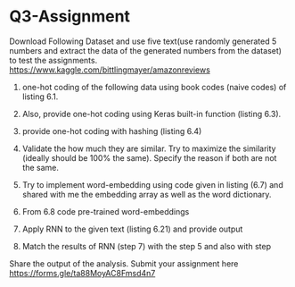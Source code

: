 # Q3-Assignment

Download Following Dataset and use five text(use randomly generated 5 numbers and extract the data of the generated numbers from the dataset) to test the assignments. https://www.kaggle.com/bittlingmayer/amazonreviews

1) one-hot coding of the following data using book codes (naive codes) of listing 6.1.

2) Also, provide one-hot coding using Keras built-in function (listing 6.3).

3) provide one-hot coding with hashing (listing 6.4)


4) Validate the how much they are similar. Try to maximize the similarity (ideally should be 100% the same). Specify the reason if both are not the same.

5) Try to implement word-embedding using code given in listing (6.7) and shared with me the embedding array as well as the word dictionary.

6) From 6.8 code pre-trained word-embeddings

7) Apply RNN to the given text (listing 6.21) and provide output

8) Match the results of RNN (step 7) with the step 5 and also with step

Share the output of the analysis.
Submit your assignment here https://forms.gle/ta88MoyAC8Fmsd4n7
